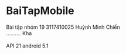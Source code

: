 # BaiTapMobile

Bài tập nhóm 19
3117410025 Huỳnh Minh Chiến<br>
.......... Kha<br>
<br>
API 21 android 5.1
